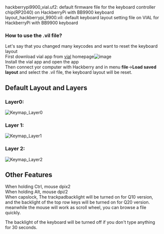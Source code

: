 hackberrypi9900_vial.uf2: default firmware file for the keyboard controller chip(RP2040) on HackberryPi with BB9900 keyboard  
layout_hackberrypi_9900.vil: default keyboard layout setting file on VIAL for HackberryPi with BB9900 keyboard  

### How to use the .vil file?  
Let's say that you changed many keycodes and want to reset the keyboard layout  
First download vial app from [vial](https://get.vial.today/) homepage![image](https://github.com/user-attachments/assets/351fe201-cb4a-4483-83c8-f314ae1b860c)  
Install the vial app and open the app  
Then connect yor computer with Hackberry and in menu **file**->**Load saved layout** and select the .vil file, the keyboard layout will be reset.  

## Default Layout and Layers
### Layer0:
![Keymap_Layer0](https://github.com/user-attachments/assets/85eecbcd-65fe-4cdd-a51c-9182c82d6bc5)

### Layer 1:
![Keymap_Layer1](https://github.com/user-attachments/assets/28c5043a-dd23-416b-a23b-b14b5fdf9ce6)

### Layer 2:
![Keymap_Layer2](https://github.com/user-attachments/assets/221d4d2e-35c9-4349-9c26-a69c27b6d6a1)

## Other Features
When holding Ctrl, mouse dpix2  
When holding Alt, mouse dpi/2  
When capslock, The trackpadbacklight will be turned on for Q10 version, and the backlight of the top row keys will be turned on for Q20 version. meanwhile the mouse will work as scroll wheel, you can browse a file quickly.  

The backlight of the keyboard will be turned off if you don't type anything for 30 seconds.  
